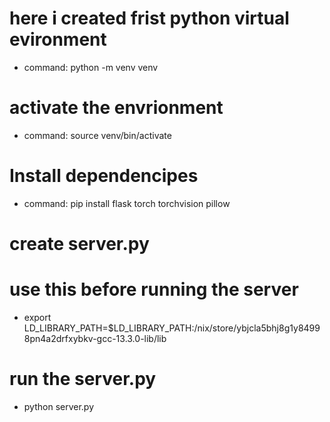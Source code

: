 # here i created frist python virtual evironment
* command: python -m venv venv

# activate the envrionment
* command: source venv/bin/activate

# Install dependencipes
* command: pip install flask torch torchvision pillow

# create server.py


# use this before running the server
* export LD_LIBRARY_PATH=$LD_LIBRARY_PATH:/nix/store/ybjcla5bhj8g1y84998pn4a2drfxybkv-gcc-13.3.0-lib/lib

# run the server.py
* python server.py

